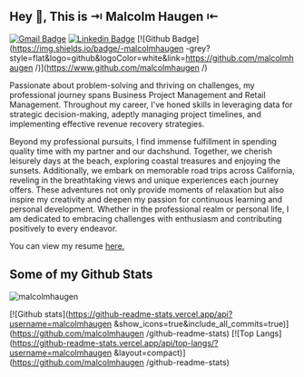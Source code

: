 ## Hey 👋, This is ⇥ Malcolm Haugen ⇤
[![Gmail Badge](https://img.shields.io/badge/-malcolm.echague@gmail.com-c14438?style=flat&logo=Gmail&logoColor=white&link=mailto:malcolm.echague@gmail.com)](mailto:malcolm.echague@gmail.com) 
[![Linkedin Badge](https://img.shields.io/badge/-malcolmhaugen-0072b1?style=flat&logo=Linkedin&logoColor=white&link=https://www.linkedin.com/in/malcolmhaugen/)](https://www.linkedin.com/in/malcolmhaugen/) [![Github Badge](https://img.shields.io/badge/-malcolmhaugen -grey?style=flat&logo=github&logoColor=white&link=https://github.com/malcolmhaugen /)](https://www.github.com/malcolmhaugen /) <p align='left'>Passionate about problem-solving and thriving on challenges, my professional journey spans Business Project Management and Retail Management. Throughout my career, I've honed skills in leveraging data for strategic decision-making, adeptly managing project timelines, and implementing effective revenue recovery strategies.

Beyond my professional pursuits, I find immense fulfillment in spending quality time with my partner and our dachshund. Together, we cherish leisurely days at the beach, exploring coastal treasures and enjoying the sunsets. Additionally, we embark on memorable road trips across California, reveling in the breathtaking views and unique experiences each journey offers. These adventures not only provide moments of relaxation but also inspire my creativity and deepen my passion for continuous learning and personal development. Whether in the professional realm or personal life, I am dedicated to embracing challenges with enthusiasm and contributing positively to every endeavor.</p><p align='left'> You can view my resume <a href='https://docs.google.com/document/d/1w1a1JMSCh-ikpdseSFMMW2JtXZydIPz6YY6iy-LAOOg/edit ' target=_blank><u>here</u>.</a></p>
## Some of my Github Stats
<p align=left> <img src=https://komarev.com/ghpvc/?username=malcolmhaugen  alt=malcolmhaugen  /> </p>

[![Github stats](https://github-readme-stats.vercel.app/api?username=malcolmhaugen &show_icons=true&include_all_commits=true)](https://github.com/malcolmhaugen /github-readme-stats)
[![Top Langs](https://github-readme-stats.vercel.app/api/top-langs/?username=malcolmhaugen &layout=compact)](https://github.com/malcolmhaugen /github-readme-stats)
